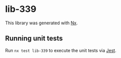 # lib-339

This library was generated with [Nx](https://nx.dev).

## Running unit tests

Run `nx test lib-339` to execute the unit tests via [Jest](https://jestjs.io).
